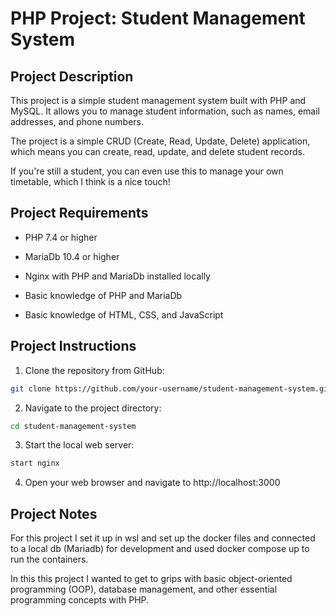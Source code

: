# PHP Project: Student Management System

## Project Description

This project is a simple student management system built with PHP and MySQL. It allows you to manage student information, such as names, email addresses, and phone numbers.

The project is a simple CRUD (Create, Read, Update, Delete) application, which means you can create, read, update, and delete student records.

If you're still a student, you can even use this to manage your own timetable, which I think is a nice touch! 

## Project Requirements

- PHP 7.4 or higher

- MariaDb 10.4 or higher

- Nginx with PHP and MariaDb installed locally

- Basic knowledge of PHP and MariaDb

- Basic knowledge of HTML, CSS, and JavaScript

## Project Instructions

1. Clone the repository from GitHub:

```bash 
git clone https://github.com/your-username/student-management-system.git
```

2. Navigate to the project directory:

```bash
cd student-management-system
```

3. Start the local web server:

```bash
start nginx
```

4. Open your web browser and navigate to http://localhost:3000

## Project Notes

For this project I set it up in wsl and set up the docker files and connected to a local db (Mariadb) for development and used docker compose up to run the containers.

In this this project I wanted to get to grips with basic object-oriented programming (OOP), database management, and other essential programming concepts with PHP.